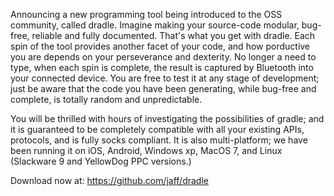 Announcing a new programming tool being introduced to the OSS community,
called dradle. Imagine making your source-code modular, bug-free, reliable
and fully documented. That's what you get with dradle. Each spin of the tool
provides another facet of your code, and how porductive you are depends on
your perseverance and dexterity. No longer a need to type, when each spin is
complete, the result is captured by Bluetooth into your connected device. You
are free to test it at any stage of development; just be aware that the code
you have been generating, while bug-free and complete, is totally random and
unpredictable.

You will be thrilled with hours of investigating the possibilities of gradle;
and it is guaranteed to be completely compatible with all your existing APIs,
protocols, and is fully socks compliant. It is also multi-platform; we have 
been running it on iOS, Android, Windows xp, MacOS 7, and Linux (Slackware 9
and YellowDog PPC versions.)

Download now at: https://github.com/jaff/dradle 
